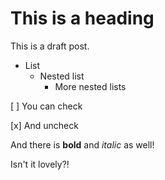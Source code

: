 # This is a heading

This is a draft post.
- List
  - Nested list
    - More nested lists
    
[ ] You can check

[x] And uncheck

And there is **bold** and *italic* as well!

Isn't it lovely?!
